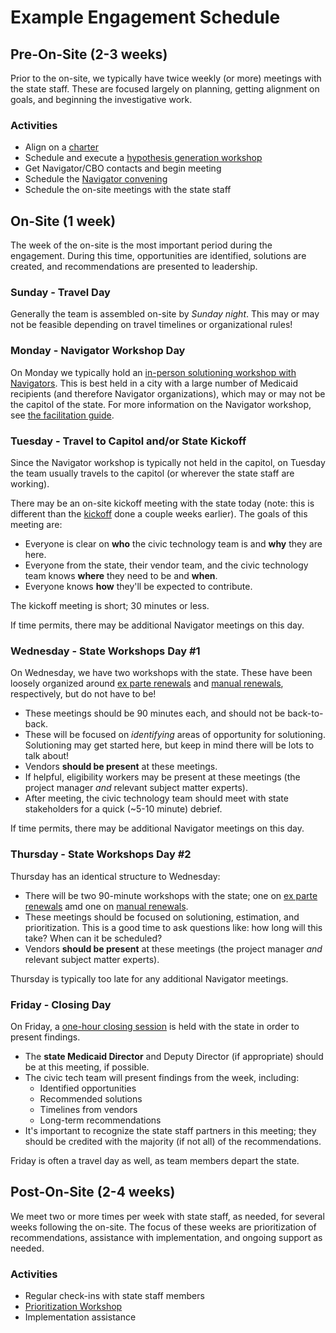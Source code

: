 # Example Engagement Schedule

## Pre-On-Site (2-3 weeks)

Prior to the on-site, we typically have twice weekly (or more) meetings with the state staff. These are focused largely on planning, getting alignment on goals, and beginning the investigative work.

### Activities
  - Align on a [charter](../resources/example-project-charter.md)
  - Schedule and execute a [hypothesis generation workshop](./hypothesis-generation-workshop.md)
  - Get Navigator/CBO contacts and begin meeting
  - Schedule the [Navigator convening](./navigator-workshop.md)
  - Schedule the on-site meetings with the state staff

## On-Site (1 week)

The week of the on-site is the most important period during the engagement. During this time, opportunities are identified, solutions are created, and recommendations are presented to leadership.

### Sunday - Travel Day

Generally the team is assembled on-site by *Sunday night*. This may or may not be feasible depending on travel timelines or organizational rules!

### Monday - Navigator Workshop Day

On Monday we typically hold an [in-person solutioning workshop with Navigators](./navigator-workshop.md). This is best held in a city with a large number of Medicaid recipients (and therefore Navigator organizations), which may or may not be the capitol of the state. For more information on the Navigator workshop, see [the facilitation guide](./resources/navigator-workshop-facilitation-guide.docx).

### Tuesday - Travel to Capitol and/or State Kickoff

Since the Navigator workshop is typically not held in the capitol, on Tuesday the team usually travels to the capitol (or wherever the state staff are working).

There may be an on-site kickoff meeting with the state today (note: this is different than the [kickoff](./kickoff.md) done a couple weeks earlier). The goals of this meeting are:
  - Everyone is clear on **who** the civic technology team is and **why** they are here.
  - Everyone from the state, their vendor team, and the civic technology team knows **where** they need to be and **when**.
  - Everyone knows **how** they'll be expected to contribute.

The kickoff meeting is short; 30 minutes or less.

If time permits, there may be additional Navigator meetings on this day.

### Wednesday - State Workshops Day #1

On Wednesday, we have two workshops with the state. These have been loosely organized around [ex parte renewals](./ex-parte-workshop.md) and [manual renewals](./manual-renewal-workshop.md), respectively, but do not have to be!
  - These meetings should be 90 minutes each, and should not be back-to-back.
  - These will be focused on _identifying_ areas of opportunity for solutioning. Solutioning may get started here, but keep in mind there will be lots to talk about!
  - Vendors **should be present** at these meetings.
  - If helpful, eligibility workers may be present at these meetings (the project manager *and* relevant subject matter experts).
  - After meeting, the civic technology team should meet with state stakeholders for a quick (~5-10 minute) debrief.

If time permits, there may be additional Navigator meetings on this day.

### Thursday - State Workshops Day #2

Thursday has an identical structure to Wednesday:
  - There will be two 90-minute workshops with the state; one on [ex parte renewals](./ex-parte-workshop.md) amd one on [manual renewals](./manual-renewal-workshop.md).
  - These meetings should be focused on solutioning, estimation, and prioritization. This is a good time to ask questions like: how long will this take? When can it be scheduled?
  - Vendors **should be present** at these meetings (the project manager *and* relevant subject matter experts).

Thursday is typically too late for any additional Navigator meetings.

### Friday - Closing Day

On Friday, a [one-hour closing session](./closing.md) is held with the state in order to present findings.
  - The **state Medicaid Director** and Deputy Director (if appropriate) should be at this meeting, if possible.
  - The civic tech team will present findings from the week, including:
      - Identified opportunities
      - Recommended solutions
      - Timelines from vendors
      - Long-term recommendations
  - It's important to recognize the state staff partners in this meeting; they should be credited with the majority (if not all) of the recommendations.

Friday is often a travel day as well, as team members depart the state.

## Post-On-Site (2-4 weeks)

We meet two or more times per week with state staff, as needed, for several weeks following the on-site. The focus of these weeks are prioritization of recommendations, assistance with implementation, and ongoing support as needed.

### Activities
  - Regular check-ins with state staff members
  - [Prioritization Workshop](./prioritization-workshop.md)
  - Implementation assistance
